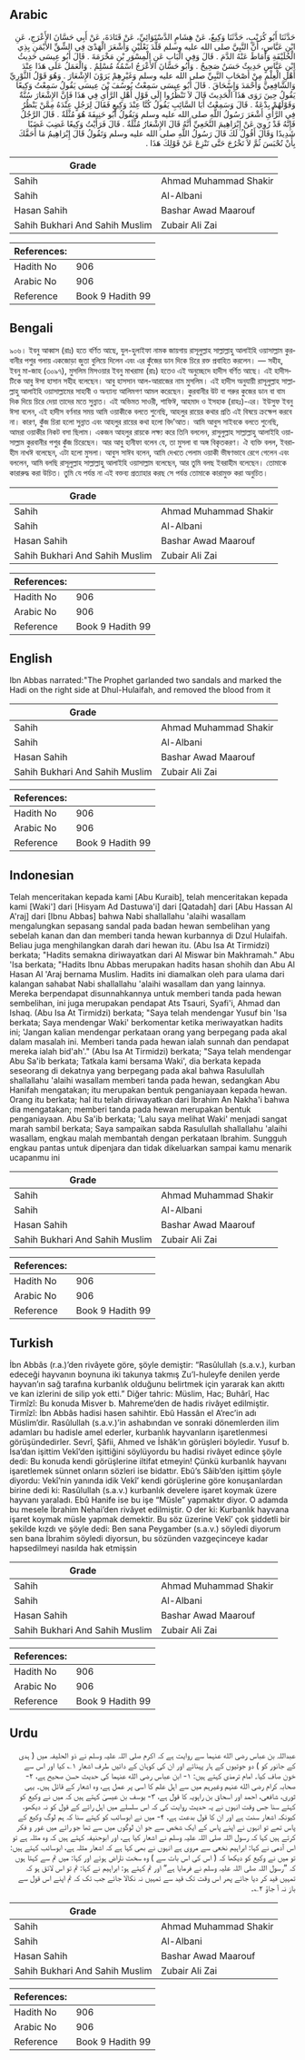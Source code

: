 ## Arabic


<div dir="rtl" lang="ar" style={{fontSize:'larger',backgroundColor:'#f8f9fa',padding:20}}>
حَدَّثَنَا أَبُو كُرَيْبٍ، حَدَّثَنَا وَكِيعٌ، عَنْ هِشَامٍ الدَّسْتَوَائِيِّ، عَنْ قَتَادَةَ، عَنْ أَبِي حَسَّانَ الأَعْرَجِ، عَنِ ابْنِ عَبَّاسٍ، أَنَّ النَّبِيَّ صلى الله عليه وسلم قَلَّدَ نَعْلَيْنِ وَأَشْعَرَ الْهَدْىَ فِي الشِّقِّ الأَيْمَنِ بِذِي الْحُلَيْفَةِ وَأَمَاطَ عَنْهُ الدَّمَ ‏.‏ قَالَ وَفِي الْبَابِ عَنِ الْمِسْوَرِ بْنِ مَخْرَمَةَ ‏.‏ قَالَ أَبُو عِيسَى حَدِيثُ ابْنِ عَبَّاسٍ حَدِيثٌ حَسَنٌ صَحِيحٌ ‏.‏ وَأَبُو حَسَّانَ الأَعْرَجُ اسْمُهُ مُسْلِمٌ ‏.‏ وَالْعَمَلُ عَلَى هَذَا عِنْدَ أَهْلِ الْعِلْمِ مِنْ أَصْحَابِ النَّبِيِّ صلى الله عليه وسلم وَغَيْرِهِمْ يَرَوْنَ الإِشْعَارَ ‏.‏ وَهُوَ قَوْلُ الثَّوْرِيِّ وَالشَّافِعِيِّ وَأَحْمَدَ وَإِسْحَاقَ ‏.‏ قَالَ أَبُو عِيسَى سَمِعْتُ يُوسُفَ بْنَ عِيسَى يَقُولُ سَمِعْتُ وَكِيعًا يَقُولُ حِينَ رَوَى هَذَا الْحَدِيثَ قَالَ لاَ تَنْظُرُوا إِلَى قَوْلِ أَهْلِ الرَّأْىِ فِي هَذَا فَإِنَّ الإِشْعَارَ سُنَّةٌ وَقَوْلَهُمْ بِدْعَةٌ ‏.‏ قَالَ وَسَمِعْتُ أَبَا السَّائِبِ يَقُولُ كُنَّا عِنْدَ وَكِيعٍ فَقَالَ لِرَجُلٍ عِنْدَهُ مِمَّنْ يَنْظُرُ فِي الرَّأْىِ أَشْعَرَ رَسُولُ اللَّهِ صلى الله عليه وسلم وَيَقُولُ أَبُو حَنِيفَةَ هُوَ مُثْلَةٌ ‏.‏ قَالَ الرَّجُلُ فَإِنَّهُ قَدْ رُوِيَ عَنْ إِبْرَاهِيمَ النَّخَعِيِّ أَنَّهُ قَالَ الإِشْعَارُ مُثْلَةٌ ‏.‏ قَالَ فَرَأَيْتُ وَكِيعًا غَضِبَ غَضَبًا شَدِيدًا وَقَالَ أَقُولُ لَكَ قَالَ رَسُولُ اللَّهِ صلى الله عليه وسلم وَتَقُولُ قَالَ إِبْرَاهِيمُ مَا أَحَقَّكَ بِأَنْ تُحْبَسَ ثُمَّ لاَ تَخْرُجَ حَتَّى تَنْزِعَ عَنْ قَوْلِكَ هَذَا ‏.‏
</div>
<div style={{backgroundColor:'#f8f9fa',padding:20, marginBottom: 10}}><table> <thead> <tr> <th>Grade</th> <th></th> </tr> </thead> <tbody> <tr><td>Sahih</td><td>Ahmad Muhammad Shakir</td></tr><tr><td>Sahih</td><td>Al-Albani</td></tr><tr><td>Hasan Sahih</td><td>Bashar Awad Maarouf</td></tr><tr><td>Sahih Bukhari And Sahih Muslim</td><td>Zubair Ali Zai</td></tr></tbody></table><table> <thead> <tr> <th>References:</th> <th></th> </tr> </thead> <tbody><tr><td>Hadith No</td><td>906</td></tr><tr><td>Arabic No</td><td>906</td></tr><tr><td>Reference</td><td>Book 9 Hadith 99</td></tr></tbody></table></div>

## Bengali


<div dir="ltr" lang="bn" style={{fontSize:'larger',backgroundColor:'#f8f9fa',padding:20}}>
৯০৬। ইবনু আব্বাস (রাঃ) হতে বর্ণিত আছে, যুল-হুলাইফা নামক জায়গায় রাসূলুল্লাহ সাল্লাল্লাহু আলাইহি ওয়াসাল্লাম কুরবানীর পশুর গলায় একজোড়া জুতা বুলিয়ে দিলেন এবং এর কুঁজের ডান দিকে চিরে রক্ত প্রবাহিত করলেন। — সহীহ, ইবনু মা-জাহ (৩০৯৭), মুসলিম মিসওয়ার ইবনু মাখরামা (রাঃ) হতেও এই অনুচ্ছেদে হাদীস বর্ণিত আছে। এই হাদীসটিকে আবু ঈসা হাসান সহীহ বলেছেন। আবু হাসসান আল-আরাজের নাম মুসলিম। এই হাদীস অনুযায়ী রাসূলুল্লাহ সাল্লাল্লাহু আলাইহি ওয়াসাল্লামের সাহাবী ও অন্যান্য আলিমগণ আমল করেছেন। কুরবানীর উট বা গরুর কুজের ডান বা বাম দিক দিয়ে চিরে দেয়া তাদের মতে সুন্নাত। এই অভিমত সাওরী, শাফিঈ, আহমাদ ও ইসহাক (রাহঃ)-এর। ইউসুফ ইবনু ঈসা বলেন, এই হাদীস বর্ণনার সময় আমি ওয়াকীকে বলতে শুনেছি, আহলুর রায়ের কথার প্রতি এই বিষয়ে ক্ৰক্ষেপ করবে না। কারণ, কুঁজ চিরা হলো সুন্নাত এবং আহলুর রায়ের কথা হলো বিদ’আত। আমি আবুস সাইবকে বলতে শুনেছি, আমরা ওয়াকীর নিকট বসা ছিলাম। একজন আহলুর রায়কে লক্ষ্য করে তিনি বললেন, রাসুলুল্লাহ সাল্লাল্লাহু আলাইহি ওয়াসাল্লাম কুরবানীর পশুর কুঁজ চিরেছেন। আর আবু হানীফা বলেন যে, তা মুসলা বা অঙ্গ বিকৃতকরণ। ঐ ব্যক্তি বলল, ইবরাহীম নাখঈ বলেছেন, এটা হলো মুসলা। আবুস সাঈব বলেন, আমি দেখতে পেলাম ওয়াকী ভীষণভাবে রেগে গেলেন এবং বললেন, আমি বলছি রাসূলুল্লাহ সাল্লাল্লাহু আলাইহি ওয়াসাল্লাম বলেছেন, আর তুমি বলছ ইবরাহীম বলেছেন। তোমাকে কারারুদ্ধ করা উচিত। তুমি যে পর্যন্ত না এই বক্তব্য প্রত্যাহার করছ সে পর্যন্ত তোমাকে কারামুক্ত করা অনুচিত।
</div>
<div style={{backgroundColor:'#f8f9fa',padding:20, marginBottom: 10}}><table> <thead> <tr> <th>Grade</th> <th></th> </tr> </thead> <tbody> <tr><td>Sahih</td><td>Ahmad Muhammad Shakir</td></tr><tr><td>Sahih</td><td>Al-Albani</td></tr><tr><td>Hasan Sahih</td><td>Bashar Awad Maarouf</td></tr><tr><td>Sahih Bukhari And Sahih Muslim</td><td>Zubair Ali Zai</td></tr></tbody></table><table> <thead> <tr> <th>References:</th> <th></th> </tr> </thead> <tbody><tr><td>Hadith No</td><td>906</td></tr><tr><td>Arabic No</td><td>906</td></tr><tr><td>Reference</td><td>Book 9 Hadith 99</td></tr></tbody></table></div>

## English


<div dir="ltr" lang="en" style={{fontSize:'larger',backgroundColor:'#f8f9fa',padding:20}}>
Ibn Abbas narrated:"The Prophet garlanded two sandals and marked the Hadi on the right side at Dhul-Hulaifah, and removed the blood from it
</div>
<div style={{backgroundColor:'#f8f9fa',padding:20, marginBottom: 10}}><table> <thead> <tr> <th>Grade</th> <th></th> </tr> </thead> <tbody> <tr><td>Sahih</td><td>Ahmad Muhammad Shakir</td></tr><tr><td>Sahih</td><td>Al-Albani</td></tr><tr><td>Hasan Sahih</td><td>Bashar Awad Maarouf</td></tr><tr><td>Sahih Bukhari And Sahih Muslim</td><td>Zubair Ali Zai</td></tr></tbody></table><table> <thead> <tr> <th>References:</th> <th></th> </tr> </thead> <tbody><tr><td>Hadith No</td><td>906</td></tr><tr><td>Arabic No</td><td>906</td></tr><tr><td>Reference</td><td>Book 9 Hadith 99</td></tr></tbody></table></div>

## Indonesian


<div dir="ltr" lang="id" style={{fontSize:'larger',backgroundColor:'#f8f9fa',padding:20}}>
Telah menceritakan kepada kami [Abu Kuraib], telah menceritakan kepada kami [Waki'] dari [Hisyam Ad Dastuwa'i] dari [Qatadah] dari [Abu Hassan Al A'raj] dari [Ibnu Abbas] bahwa Nabi shallallahu 'alaihi wasallam mengalungkan sepasang sandal pada badan hewan sembelihan yang sebelah kanan dan dan memberi tanda hewan kurbannya di Dzul Hulaifah. Beliau juga menghilangkan darah dari hewan itu. (Abu Isa At Tirmidzi) berkata; "Hadits semakna diriwayatkan dari Al Miswar bin Makhramah." Abu 'Isa berkata; "Hadits Ibnu Abbas merupakan hadits hasan shohih dan Abu Al Hasan Al 'Araj bernama Muslim. Hadits ini diamalkan oleh para ulama dari kalangan sahabat Nabi shallallahu 'alaihi wasallam dan yang lainnya. Mereka berpendapat disunnahkannya untuk memberi tanda pada hewan sembelihan, ini juga merupakan pendapat Ats Tsauri, Syafi'i, Ahmad dan Ishaq. (Abu Isa At Tirmidzi) berkata; "Saya telah mendengar Yusuf bin 'Isa berkata; Saya mendengar Waki' berkomentar ketika meriwayatkan hadits ini; 'Jangan kalian mendengar perkataan orang yang berpegang pada akal dalam masalah ini. Memberi tanda pada hewan ialah sunnah dan pendapat mereka ialah bid'ah'." (Abu Isa At Tirmidzi) berkata; "Saya telah mendengar Abu Sa'ib berkata; Tatkala kami bersama Waki', dia berkata kepada seseorang di dekatnya yang berpegang pada akal bahwa Rasulullah shallallahu 'alaihi wasallam memberi tanda pada hewan, sedangkan Abu Hanifah mengatakan; itu merupakan bentuk penganiayaan kepada hewan. Orang itu berkata; hal itu telah diriwayatkan dari Ibrahim An Nakha'i bahwa dia mengatakan; memberi tanda pada hewan merupakan bentuk penganiayaan. Abu Sa'ib berkata; 'Lalu saya melihat Waki' menjadi sangat marah sambil berkata; Saya sampaikan sabda Rasulullah shallallahu 'alaihi wasallam, engkau malah membantah dengan perkataan Ibrahim. Sungguh engkau pantas untuk dipenjara dan tidak dikeluarkan sampai kamu menarik ucapanmu ini
</div>
<div style={{backgroundColor:'#f8f9fa',padding:20, marginBottom: 10}}><table> <thead> <tr> <th>Grade</th> <th></th> </tr> </thead> <tbody> <tr><td>Sahih</td><td>Ahmad Muhammad Shakir</td></tr><tr><td>Sahih</td><td>Al-Albani</td></tr><tr><td>Hasan Sahih</td><td>Bashar Awad Maarouf</td></tr><tr><td>Sahih Bukhari And Sahih Muslim</td><td>Zubair Ali Zai</td></tr></tbody></table><table> <thead> <tr> <th>References:</th> <th></th> </tr> </thead> <tbody><tr><td>Hadith No</td><td>906</td></tr><tr><td>Arabic No</td><td>906</td></tr><tr><td>Reference</td><td>Book 9 Hadith 99</td></tr></tbody></table></div>

## Turkish


<div dir="ltr" lang="tr" style={{fontSize:'larger',backgroundColor:'#f8f9fa',padding:20}}>
İbn Abbâs (r.a.)’den rivâyete göre, şöyle demiştir: “Rasûlullah (s.a.v.), kurban edeceği hayvanın boynuna iki takunya takmış Zu’l-huleyfe denilen yerde hayvan’ın sağ tarafına kurbanlık olduğunu belirtmek için yararak kan akıttı ve kan izlerini de silip yok etti.” Diğer tahric: Müslim, Hac; Buhârî, Hac Tirmîzî: Bu konuda Misver b. Mahreme’den de hadis rivâyet edilmiştir. Tirmîzî: İbn Abbâs hadisi hasen sahihtir. Ebû Hassân el A’rec’in adı Müslim’dir. Rasûlullah (s.a.v.)’in ashabından ve sonraki dönemlerden ilim adamları bu hadisle amel ederler, kurbanlık hayvanların işaretlenmesi görüşündedirler. Sevrî, Şâfii, Ahmed ve İshâk’ın görüşleri böyledir. Yusuf b. İsa’dan işittim Vekî’den işittiğini söylüyordu bu hadisi rivâyet edince şöyle dedi: Bu konuda kendi görüşlerine iltifat etmeyin! Çünkü kurbanlık hayvanı işaretlemek sünnet onların sözleri ise bidattır. Ebû’s Sâib’den işittim şöyle diyordu: Vekî’nin yanında idik Vekî’ kendi görüşlerine göre konuşanlardan birine dedi ki: Rasûlullah (s.a.v.) kurbanlık develere işaret koymak üzere hayvanı yaraladı. Ebû Hanife ise bu işe “Müsle” yapmaktır diyor. O adamda bu mesele İbrahim Nehai’den rivâyet edilmiştir. O der ki: Kurbanlık hayvana işaret koymak müsle yapmak demektir. Bu söz üzerine Vekî’ çok şiddetli bir şekilde kızdı ve şöyle dedi: Ben sana Peygamber (s.a.v.) söyledi diyorum sen bana İbrahim söyledi diyorsun, bu sözünden vazgeçinceye kadar hapsedilmeyi nasılda hak etmişsin
</div>
<div style={{backgroundColor:'#f8f9fa',padding:20, marginBottom: 10}}><table> <thead> <tr> <th>Grade</th> <th></th> </tr> </thead> <tbody> <tr><td>Sahih</td><td>Ahmad Muhammad Shakir</td></tr><tr><td>Sahih</td><td>Al-Albani</td></tr><tr><td>Hasan Sahih</td><td>Bashar Awad Maarouf</td></tr><tr><td>Sahih Bukhari And Sahih Muslim</td><td>Zubair Ali Zai</td></tr></tbody></table><table> <thead> <tr> <th>References:</th> <th></th> </tr> </thead> <tbody><tr><td>Hadith No</td><td>906</td></tr><tr><td>Arabic No</td><td>906</td></tr><tr><td>Reference</td><td>Book 9 Hadith 99</td></tr></tbody></table></div>

## Urdu


<div dir="rtl" lang="ur" style={{fontSize:'larger',backgroundColor:'#f8f9fa',padding:20}}>
عبداللہ بن عباس رضی الله عنہما سے روایت ہے کہ اکرم صلی اللہ علیہ وسلم نے ذو الحلیفہ میں ( ہدی کے جانور کو ) دو جوتیوں کے ہار پہنائے اور ان کی کوہان کے دائیں طرف اشعار ۱؎ کیا اور اس سے خون صاف کیا۔ امام ترمذی کہتے ہیں: ۱- ابن عباس رضی الله عنہما کی حدیث حسن صحیح ہے، ۲- صحابہ کرام رضی الله عنہم وغیرہم میں سے اہل علم کا اسی پر عمل ہے، وہ اشعار کے قائل ہیں۔ یہی ثوری، شافعی، احمد اور اسحاق بن راہویہ کا قول ہے، ۳- یوسف بن عیسیٰ کہتے ہیں کہ میں نے وکیع کو کہتے سنا جس وقت انہوں نے یہ حدیث روایت کی کہ اس سلسلے میں اہل رائے کے قول کو نہ دیکھو، کیونکہ اشعار سنت ہے اور ان کا قول بدعت ہے، ۴- میں نے ابوسائب کو کہتے سنا کہ ہم لوگ وکیع کے پاس تھے تو انہوں نے اپنے پاس کے ایک شخص سے جو ان لوگوں میں سے تھا جو رائے میں غور و فکر کرتے ہیں کہا کہ رسول اللہ صلی اللہ علیہ وسلم نے اشعار کیا ہے، اور ابوحنیفہ کہتے ہیں کہ وہ مثلہ ہے تو اس آدمی نے کہا: ابراہیم نخعی سے مروی ہے انہوں نے بھی کہا ہے کہ اشعار مثلہ ہے، ابوسائب کہتے ہیں: تو میں نے وکیع کو دیکھا کہ ( اس کی اس بات سے ) وہ سخت ناراض ہوئے اور کہا: میں تم سے کہتا ہوں کہ ”رسول اللہ صلی اللہ علیہ وسلم نے فرمایا ہے“ اور تم کہتے ہو: ابراہیم نے کہا: تم تو اس لائق ہو کہ تمہیں قید کر دیا جائے پھر اس وقت تک قید سے تمہیں نہ نکالا جائے جب تک کہ تم اپنے اس قول سے باز نہ آ جاؤ ۲؎۔
</div>
<div style={{backgroundColor:'#f8f9fa',padding:20, marginBottom: 10}}><table> <thead> <tr> <th>Grade</th> <th></th> </tr> </thead> <tbody> <tr><td>Sahih</td><td>Ahmad Muhammad Shakir</td></tr><tr><td>Sahih</td><td>Al-Albani</td></tr><tr><td>Hasan Sahih</td><td>Bashar Awad Maarouf</td></tr><tr><td>Sahih Bukhari And Sahih Muslim</td><td>Zubair Ali Zai</td></tr></tbody></table><table> <thead> <tr> <th>References:</th> <th></th> </tr> </thead> <tbody><tr><td>Hadith No</td><td>906</td></tr><tr><td>Arabic No</td><td>906</td></tr><tr><td>Reference</td><td>Book 9 Hadith 99</td></tr></tbody></table></div>